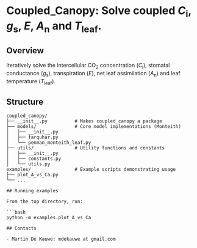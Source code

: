 # Coupled_Canopy: Solve coupled *C*<sub>i</sub>, *g*<sub>s</sub>, *E*, *A*<sub>n</sub> and *T*<sub>leaf</sub>.

## Overview

Iteratively solve the intercellular CO<sub>2</sub> concentration (*C*<sub>i</sub>), stomatal conductance (*g*<sub>s</sub>), transpiration (*E*), net leaf assimilation (*A*<sub>n</sub>) and leaf temperature (*T*<sub>leaf</sub>).


## Structure

```plaintext
coupled_canopy/
├── __init__.py          # Makes coupled_canopy a package
├── models/              # Core model implementations (Monteith)
│   ├── __init__.py
│   ├── farquhar.py
│   └── penman_monteith_leaf.py
├── utils/               # Utility functions and constants
│   ├── __init__.py
│   ├── constants.py
│   └── utils.py
examples/                # Example scripts demonstrating usage
├── plot_A_vs_Ca.py
└── ...

## Running examples

From the top directory, run:

```bash
python -m examples.plot_A_vs_Ca

## Contacts

- Martin De Kauwe: mdekauwe at gmail.com
